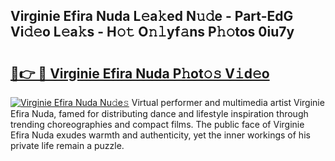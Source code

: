## Virginie Efira Nuda L𝚎a𝚔ed N𝚞𝚍e - Part-EdG Vi𝚍𝚎o L𝚎a𝚔s - H𝚘𝚝 O𝚗𝚕yf𝚊ns P𝚑𝚘tos 0iu7y

# <h2><a href="http://kf1cd8.oniu.top/?m=Virginie+Efira+Nuda">🔗👉 🔴 Virginie Efira Nuda P𝚑ot𝚘𝚜 V𝚒d𝚎o</a></h2>

[![Virginie Efira Nuda Nu𝚍e𝚜](https://i.imgur.com/0qMVB7G.gif)](http://kf1cd8.oniu.top/?m=Virginie+Efira+Nuda)
Virtual performer and multimedia artist Virginie Efira Nuda, famed for distributing dance and lifestyle inspiration through trending choreographies and compact films. The public face of Virginie Efira Nuda exudes warmth and authenticity, yet the inner workings of his private life remain a puzzle.  
